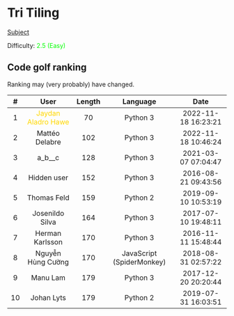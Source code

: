 # Tri Tiling

[Subject](https://open.kattis.com/problems/tritiling)

Difficulty: <span style="color:lime">2.5 (Easy)</span>

## Code golf ranking

Ranking may (very probably) have changed.

|  # |        User        | Length |          Language         |         Date        |
|:--:|:------------------:|:------:|:-------------------------:|:-------------------:|
| 1  | <span style="color:gold">Jaydan Aladro Hawe </span> | 70     | Python 3                  | 2022-11-18 16:23:21 |
| 2  | Mattéo Delabre     | 102    | Python 3                  | 2022-11-18 10:46:24 |
| 3  | a_b__c             | 128    | Python 3                  | 2021-03-07 07:04:47 |
| 4  | Hidden user        | 152    | Python 3                  | 2016-08-21 09:43:56 |
| 5  | Thomas Feld        | 159    | Python 2                  | 2019-09-10 10:53:19 |
| 6  | Josenildo Silva    | 164    | Python 3                  | 2017-07-10 19:48:11 |
| 7  | Herman Karlsson    | 170    | Python 3                  | 2016-11-11 15:48:44 |
| 8  | Nguyễn Hùng Cường  | 170    | JavaScript (SpiderMonkey) | 2018-08-31 02:57:22 |
| 9  | Manu Lam           | 179    | Python 3                  | 2017-12-20 20:20:44 |
| 10 | Johan Lyts         | 179    | Python 2                  | 2019-07-31 16:03:51 |